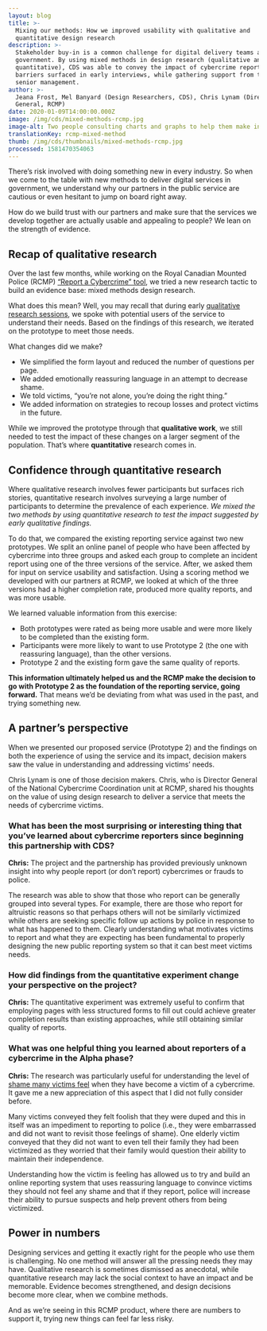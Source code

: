 ```yaml
---
layout: blog
title: >-
  Mixing our methods: How we improved usability with qualitative and
  quantitative design research
description: >-
  Stakeholder buy-in is a common challenge for digital delivery teams across
  government. By using mixed methods in design research (qualitative and
  quantitative), CDS was able to convey the impact of cybercrime reporting
  barriers surfaced in early interviews, while gathering support from the RCMP’s
  senior management.
author: >-
  Jeana Frost, Mel Banyard (Design Researchers, CDS), Chris Lynam (Director
  General, RCMP)
date: 2020-01-09T14:00:00.000Z
image: /img/cds/mixed-methods-rcmp.jpg
image-alt: Two people consulting charts and graphs to help them make informed decisions.
translationKey: rcmp-mixed-method
thumb: /img/cds/thumbnails/mixed-methods-rcmp.jpg
processed: 1581470354063
---
```


There’s risk involved with doing something new in every industry. So when we come to the table with new methods to deliver digital services in government, we understand why our partners in the public service are cautious or even hesitant to jump on board right away.  

How do we build trust with our partners and make sure that the services we develop together are actually usable and appealing to people? We lean on the strength of evidence. 

## Recap of qualitative research
Over the last few months, while working on the Royal Canadian Mounted Police (RCMP) [“Report a Cybercrime” tool](https://mpsccdscybercrimeazapp.azurewebsites.net/), we tried a new research tactic to build an evidence base: mixed methods design research. 

What does this mean? Well, you may recall that during early [qualitative research sessions](https://digital.canada.ca/2019/07/11/qualitative-data-uncomfortable-but-worth-it/), we spoke with potential users of the service to understand their needs. Based on the findings of this research, we iterated on the prototype to meet those needs. 

What changes did we make?

* We simplified the form layout and reduced the number of questions per page. 
* We added emotionally reassuring language in an attempt to decrease shame. 
* We told victims, “you’re not alone, you’re doing the right thing.” 
* We added information on strategies to recoup losses and protect victims in the future. 

While we improved the prototype through that **qualitative work**, we still needed to test the impact of these changes on a larger segment of the population. That’s where **quantitative** research comes in. 

## Confidence through quantitative research 

Where qualitative research involves fewer participants but surfaces rich stories, quantitative research involves surveying a large number of participants to determine the prevalence of each experience. *We mixed the two methods by using quantitative research to test the impact suggested by early qualitative findings.*

To do that, we compared the existing reporting service against two new prototypes. We split an online panel of people who have been affected by cybercrime into three groups and asked each group to complete an incident report using one of the three versions of the service. After, we asked them for input on service usability and satisfaction. Using a scoring method we developed with our partners at RCMP,  we looked at which of the three versions had a higher completion rate, produced more quality reports, and was more usable. 

We learned valuable information from this exercise: 

* Both prototypes were rated as being more usable and were more likely to be completed than the existing form. 
* Participants were more likely to want to use Prototype 2  (the one with reassuring language), than the other versions. 
* Prototype 2 and the existing form gave the same quality of reports. 

**This information ultimately helped us and the RCMP make the decision to go with Prototype 2 as the foundation of the reporting service, going forward.** That means we’d be deviating from what was used in the past, and trying something new.  

## A partner’s perspective 
When we presented our proposed service (Prototype 2) and the findings on both the experience of using the service and its impact, decision makers saw the value in understanding and addressing victims’ needs. 

Chris Lynam is one of those decision makers. Chris, who is Director General of the National Cybercrime Coordination unit at RCMP, shared his thoughts on the value of using design research to deliver a service that meets the needs of cybercrime victims. 

### What has been the most surprising or interesting thing that you’ve learned about cybercrime reporters since beginning this partnership with CDS?
 
**Chris:** The project and the partnership has provided previously unknown insight into why people report (or don’t report) cybercrimes or frauds to police.  
 
The research was able to show that those who report can be generally grouped into several types.  For example, there are those who report for altruistic reasons so that perhaps others will not be similarly victimized while others are seeking specific follow up actions by police in response to what has happened to them.  Clearly understanding what motivates victims to report and what they are expecting has been fundamental to properly designing the new public reporting system so that it can best meet victims needs.

### How did findings from the quantitative experiment change your perspective on the project?

**Chris:** The quantitative experiment was extremely useful to confirm that employing pages with less structured forms to fill out could achieve greater completion results than existing approaches, while still obtaining similar quality of reports.     

### What was one helpful thing you learned about reporters of a cybercrime in the Alpha phase?
 
**Chris:** The research was particularly useful for understanding the level of [shame many victims feel](https://digital.canada.ca/2019/08/29/learning-from-the-people-who-want-to-use-our-reporting-service-but-might-not-use-it-now/) when they have become a victim of a cybercrime. It gave me a new appreciation of this aspect that I did not fully consider before. 
 
Many victims conveyed they felt foolish that they were duped and this in itself was an impediment to reporting to police (i.e., they were embarrassed and did not want to revisit those feelings of shame). One elderly victim conveyed that they did not want to even tell their family they had been victimized as they worried that their family would question their ability to maintain their independence.
 
Understanding how the victim is feeling has allowed us to try and build an online reporting system that uses reassuring language to convince victims they should not feel any shame and that if they report, police will increase their ability to pursue suspects and help prevent others from being victimized.

## Power in numbers
Designing services and getting it exactly right for the people who use them is challenging. No one method will answer all the pressing needs they may have. Qualitative research is sometimes dismissed as anecdotal, while quantitative research may lack the social context to have an impact and be memorable. Evidence becomes strengthened, and design decisions become more clear, when we combine methods.   

And as we’re seeing in this RCMP product, where there are numbers to support it, trying new things can feel far less risky.

